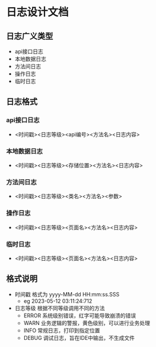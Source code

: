 # 日志设计文档

## 日志广义类型
- api接口日志
- 本地数据日志
- 方法间日志
- 操作日志
- 临时日志

## 日志格式

### api接口日志
- <时间戳><日志等级><api编号><方法名><日志内容>
### 本地数据日志
- <时间戳><日志等级><存储位置><方法名><日志内容>
### 方法间日志
- <时间戳><日志等级><类名><方法名><参数>
### 操作日志
- <时间戳><日志等级><页面名><方法名><日志内容>
### 临时日志
- <时间戳><日志等级><页面名><方法名><日志内容>

## 格式说明
- 时间戳 格式为 yyyy-MM-dd HH:mm:ss.SSS
    - eg 2023-05-12 03:11:24:712
- 日志等级 根据不同等级调用不同的方法
    - ERROR     系统级别错误，红字可能导致崩溃的错误
    - WARN      业务逻辑的警报，黄色级别，可以进行业务处理
    - INFO      常规日志，打印到指定位置
    - DEBUG     调试日志，旨在IDE中输出，不生成文件


